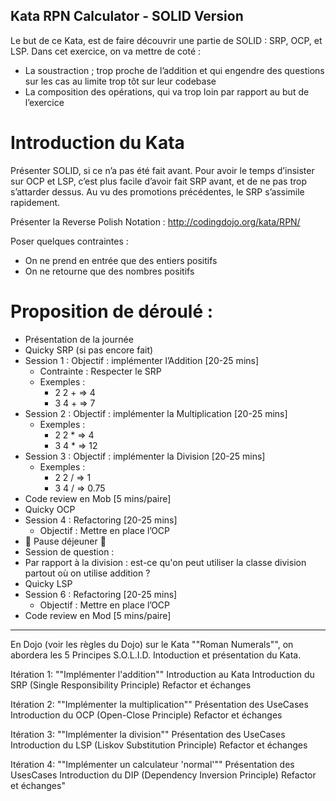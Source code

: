 Kata RPN Calculator - SOLID Version
---
Le but de ce Kata, est de faire découvrir une partie de SOLID : SRP, OCP, et LSP.
Dans cet exercice, on va mettre de coté :
- La soustraction ; trop proche de l’addition et qui engendre des questions sur les cas au limite trop tôt sur leur codebase
- La composition des opérations, qui va trop loin par rapport au but de l’exercice

# Introduction du Kata

Présenter SOLID, si ce n’a pas été fait avant. 
Pour avoir le temps d’insister sur OCP et LSP, c’est plus facile d’avoir fait SRP avant, et de ne pas trop s’attarder dessus. 
Au vu des promotions précédentes, le SRP s’assimile rapidement.

Présenter la Reverse Polish Notation :
http://codingdojo.org/kata/RPN/

Poser quelques contraintes :
- On ne prend en entrée que des entiers positifs
- On ne retourne que des nombres positifs

# Proposition de déroulé :
- Présentation de la journée
- Quicky SRP (si pas encore fait)
- Session 1 : Objectif : implémenter l’Addition                     [20-25 mins]
    - Contrainte : Respecter le SRP
    - Exemples : 
        - 2 2 + => 4
        - 3 4 + => 7
- Session 2 : Objectif : implémenter la Multiplication                 [20-25 mins]
    - Exemples :
        - 2 2 * => 4
        - 3 4 * => 12
- Session 3 : Objectif : implémenter la Division                     [20-25 mins]
    - Exemples :
        - 2 2 / => 1
        - 3 4 / => 0.75
- Code review en Mob                                 [5 mins/paire]
- Quicky OCP
- Session 4 : Refactoring                            [20-25 mins]
    - Objectif : Mettre en place l’OCP
- 🎉 Pause déjeuner 🎉
- Session de question : 
- Par rapport à la division : est-ce qu'on peut utiliser la classe division partout où on utilise addition ?
- Quicky LSP
- Session 6 : Refactoring                            [20-25 mins]
    - Objectif : Mettre en place l’OCP
- Code review en Mod                                 [5 mins/paire]

---
En Dojo (voir les règles du Dojo) sur le Kata ""Roman Numerals"", on abordera les 5 Principes S.O.L.I.D.
Intoduction et présentation du Kata.

Itération 1: ""Implémenter l'addition""
Introduction au Kata
Introduction du SRP (Single Responsibility Principle)
Refactor et échanges

Itération 2: ""Implémenter la multiplication""
Présentation des UseCases
Introduction du OCP (Open-Close Principle)
Refactor et échanges

Itération 3: ""Implémenter la division""
Présentation des UseCases
Introduction du LSP (Liskov Substitution Principle)
Refactor et échanges

Itération 4: ""Implémenter un calculateur 'normal'""
Présentation des UsesCases
Introduction du DIP (Dependency Inversion Principle)
Refactor et échanges"
